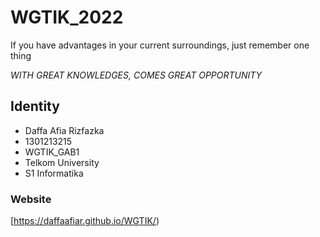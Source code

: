 # WGTIK_2022
If you have advantages in your current surroundings, just remember one thing

*WITH GREAT KNOWLEDGES, COMES GREAT OPPORTUNITY*

## Identity
- Daffa Afia Rizfazka
- 1301213215
- WGTIK_GAB1
- Telkom University
- S1 Informatika


### Website
[https://daffaafiar.github.io/WGTIK/)
